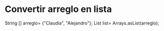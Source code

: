 Convertir arreglo en lista
==========================

String [] arreglo= {"Claudia", "Alejandro"};
List<String> list= Arrays.asList(arreglo);